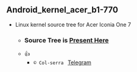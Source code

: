 ## Android_kernel_acer_b1-770
 - Linux kernel source tree for Acer Iconia One 7

   - ### Source Tree is [Present Here](https://github.com/Wi-nnie/android_kernel_acer_b1-770/tree/android-5.0)
   - :+1:
     - ```© Col-serra ```
       [Telegram](https://t.me/col_serra)
